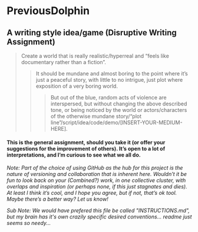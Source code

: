 # PreviousDolphin

## A writing style idea/game (Disruptive Writing Assignment)

> Create a world that is really realistic/hyperreal and “feels like documentary rather than a fiction”. 
>> It should be mundane and almost boring to the point where it’s just a peaceful story, with little to no intrigue, just plot where exposition of a very boring world.
>>> But out of the blue, random acts of violence are interspersed, but without changing the above described tone, or being noticed by the world or actors/characters of the otherwise mundane story/“plot line”/script/idea/code/demo/[INSERT-YOUR-MEDIUM-HERE].

#### This is the general assignment, should you take it (or offer your suggestions for the improvement of others). It’s open to a lot of interpretations, and I’m curious to see what we all do.

*Note:
Part of the choice of using GitHub as the hub for this project is the nature of versioning and collaboration that is inherent here.*
*Wouldn’t it be fun to look back on your (Combined?) work, in one collective cluster, with overlaps and inspiration (or perhaps none, if this just stagnates and dies). At least I think it’s cool, and I hope you agree, but if not, that’s ok tool. Maybe there’s a better way? Let us know!*

*Sub Note: We would have prefered this file be called "INSTRUCTIONS.md", but my brain has it's own crazily specific desired conventions... readme just seems so needy...*
